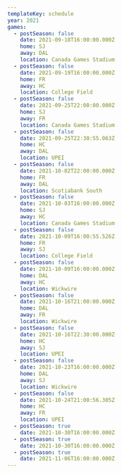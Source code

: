 ```yaml
---
templateKey: schedule
year: 2021
games:
  - postSeason: false
    date: 2021-09-18T16:00:00.000Z
    home: SJ
    away: DAL
    location: Canada Games Stadium
  - postSeason: false
    date: 2021-09-19T16:00:00.000Z
    home: FR
    away: HC
    location: College Field
  - postSeason: false
    date: 2021-09-25T22:00:00.000Z
    home: SJ
    away: FR
    location: Canada Games Stadium
  - postSeason: false
    date: 2021-09-25T22:30:55.063Z
    home: HC
    away: DAL
    location: UPEI
  - postSeason: false
    date: 2021-10-02T22:00:00.000Z
    home: FR
    away: DAL
    location: Scotiabank South
  - postSeason: false
    date: 2021-10-03T16:00:00.000Z
    home: SJ
    away: HC
    location: Canada Games Stadium
  - postSeason: false
    date: 2021-10-09T16:00:55.526Z
    home: FR
    away: SJ
    location: College Field
  - postSeason: false
    date: 2021-10-09T16:00:00.000Z
    home: DAL
    away: HC
    location: Wickwire
  - postSeason: false
    date: 2021-10-16T21:00:00.000Z
    home: DAL
    away: FR
    location: Wickwire
  - postSeason: false
    date: 2021-10-16T22:30:00.000Z
    home: HC
    away: SJ
    location: UPEI
  - postSeason: false
    date: 2021-10-23T16:00:00.000Z
    home: DAL
    away: SJ
    location: Wickwire
  - postSeason: false
    date: 2021-10-24T21:00:56.305Z
    home: HC
    away: FR
    location: UPEI
  - postSeason: true
    date: 2021-10-30T16:00:00.000Z
  - postSeason: true
    date: 2021-10-30T16:00:00.000Z
  - postSeason: true
    date: 2021-11-06T16:00:00.000Z
---
```


